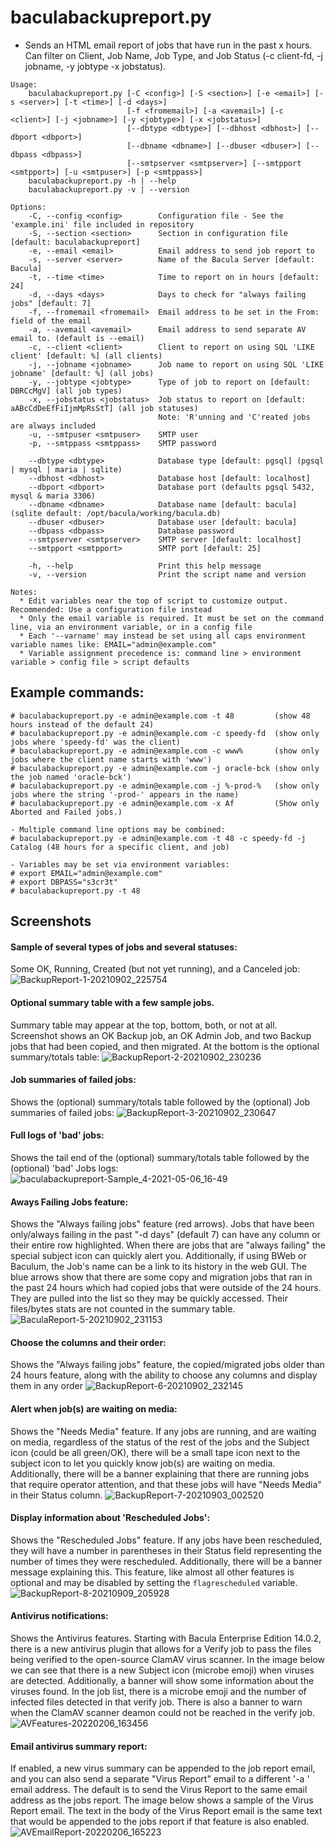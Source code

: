 # baculabackupreport.py

- Sends an HTML email report of jobs that have run in the past x hours. Can filter on Client, Job Name, Job Type, and Job Status (-c client-fd, -j jobname, -y jobtype -x jobstatus).

```
Usage:
    baculabackupreport.py [-C <config>] [-S <section>] [-e <email>] [-s <server>] [-t <time>] [-d <days>]
                          [-f <fromemail>] [-a <avemail>] [-c <client>] [-j <jobname>] [-y <jobtype>] [-x <jobstatus>]
                          [--dbtype <dbtype>] [--dbhost <dbhost>] [--dbport <dbport>]
                          [--dbname <dbname>] [--dbuser <dbuser>] [--dbpass <dbpass>]
                          [--smtpserver <smtpserver>] [--smtpport <smtpport>] [-u <smtpuser>] [-p <smtppass>]
    baculabackupreport.py -h | --help
    baculabackupreport.py -v | --version

Options:
    -C, --config <config>        Configuration file - See the 'example.ini' file included in repository
    -S, --section <section>      Section in configuration file [default: baculabackupreport]
    -e, --email <email>          Email address to send job report to
    -s, --server <server>        Name of the Bacula Server [default: Bacula]
    -t, --time <time>            Time to report on in hours [default: 24]
    -d, --days <days>            Days to check for "always failing jobs" [default: 7]
    -f, --fromemail <fromemail>  Email address to be set in the From: field of the email
    -a, --avemail <avemail>      Email address to send separate AV email to. (default is --email)
    -c, --client <client>        Client to report on using SQL 'LIKE client' [default: %] (all clients)
    -j, --jobname <jobname>      Job name to report on using SQL 'LIKE jobname' [default: %] (all jobs)
    -y, --jobtype <jobtype>      Type of job to report on [default: DBRCcMgV] (all job types)
    -x, --jobstatus <jobstatus>  Job status to report on [default: aABcCdDeEfFiIjmMpRsStT] (all job statuses)
                                 Note: 'R'unning and 'C'reated jobs are always included
    -u, --smtpuser <smtpuser>    SMTP user
    -p, --smtppass <smtppass>    SMTP password

    --dbtype <dbtype>            Database type [default: pgsql] (pgsql | mysql | maria | sqlite)
    --dbhost <dbhost>            Database host [default: localhost]
    --dbport <dbport>            Database port (defaults pgsql 5432, mysql & maria 3306)
    --dbname <dbname>            Database name [default: bacula] (sqlite default: /opt/bacula/working/bacula.db)
    --dbuser <dbuser>            Database user [default: bacula]
    --dbpass <dbpass>            Database password
    --smtpserver <smtpserver>    SMTP server [default: localhost]
    --smtpport <smtpport>        SMTP port [default: 25]

    -h, --help                   Print this help message
    -v, --version                Print the script name and version

Notes:
  * Edit variables near the top of script to customize output. Recommended: Use a configuration file instead
  * Only the email variable is required. It must be set on the command line, via an environment variable, or in a config file
  * Each '--varname' may instead be set using all caps environment variable names like: EMAIL="admin@example.com"
  * Variable assignment precedence is: command line > environment variable > config file > script defaults
```
## Example commands:
```
# baculabackupreport.py -e admin@example.com -t 48         (show 48 hours instead of the default 24)
# baculabackupreport.py -e admin@example.com -c speedy-fd  (show only jobs where 'speedy-fd' was the client)
# baculabackupreport.py -e admin@example.com -c www%       (show only jobs where the client name starts with 'www')
# baculabackupreport.py -e admin@example.com -j oracle-bck (show only the job named 'oracle-bck')
# baculabackupreport.py -e admin@example.com -j %-prod-%   (show only jobs where the string '-prod-' appears in the name)
# baculabackupreport.py -e admin@example.com -x Af         (Show only Aborted and Failed jobs.)

- Multiple command line options may be combined:
# baculabackupreport.py -e admin@example.com -t 48 -c speedy-fd -j Catalog (48 hours for a specific client, and job)

- Variables may be set via environment variables:
# export EMAIL="admin@example.com"
# export DBPASS="s3cr3t"
# baculabackupreport.py -t 48
```

## Screenshots
#### Sample of several types of jobs and several statuses:
Some OK, Running, Created (but not yet running), and a Canceled job:
![BackupReport-1-20210902_225754](https://user-images.githubusercontent.com/108133/131952788-2d6e3256-5da3-4a27-84bb-c849794aa1ce.png)

#### Optional summary table with a few sample jobs.
Summary table may appear at the top, bottom, both, or not at all. Screenshot shows an OK Backup job, an OK Admin Job, and two Backup jobs that had been copied, and then migrated. At the bottom is the optional summary/totals table:
![BackupReport-2-20210902_230236](https://user-images.githubusercontent.com/108133/131953131-6078933e-1751-438b-a10b-875cab034400.png)

#### Job summaries of failed jobs:
Shows the (optional) summary/totals table followed by the (optional) Job summaries of failed jobs:
![BackupReport-3-20210902_230647](https://user-images.githubusercontent.com/108133/131953501-001190e0-4606-424d-a52b-471d01ce72da.png)

#### Full logs of 'bad' jobs:
Shows the tail end of the (optional) summary/totals table followed by the (optional) 'bad' Jobs logs:
![baculabackupreport-Sample_4-2021-05-06_16-49](https://user-images.githubusercontent.com/108133/117374978-65690280-ae8b-11eb-8b8a-3e7b82a1f0f7.png)

#### Aways Failing Jobs feature:
Shows the "Always failing jobs" feature (red arrows). Jobs that have been only/always failing in the past "-d days" (default 7) can have any column or their entire row highlighted. When there are jobs that are "always failing" the special subject icon can quickly alert you. Additionally, if using BWeb or Baculum, the Job's name can be a link to its history in the web GUI. The blue arrows show that there are some copy and migration jobs that ran in the past 24 hours which had copied jobs that were outside of the 24 hours. They are pulled into the list so they may be quickly accessed. Their files/bytes stats are not counted in the summary table.
![BaculaReport-5-20210902_231153](https://user-images.githubusercontent.com/108133/131954405-ea9776b6-adaa-47df-b5ba-8414175819e7.png)

#### Choose the columns and their order:
Shows the "Always failing jobs" feature, the copied/migrated jobs older than 24 hours feature, along with the ability to choose any columns and display them in any order
![BackupReport-6-20210902_232145](https://user-images.githubusercontent.com/108133/131954696-3851a7ed-5db4-499f-83e7-99987fc23de3.png)

#### Alert when job(s) are waiting on media:
Shows the "Needs Media" feature. If any jobs are running, and are waiting on media, regardless of the status of the rest of the jobs and the Subject icon (could be all green/OK), there will be a small tape icon next to the subject icon to let you quickly know job(s) are waiting on media. Additionally, there will be a banner explaining that there are running jobs that require operator attention, and that these jobs will have "Needs Media" in their Status column.
![BackupReport-7-20210903_002520](https://user-images.githubusercontent.com/108133/131960494-cb512380-cd05-4465-9aa5-a57c71c2c11c.png)

#### Display information about 'Rescheduled Jobs':
Shows the "Rescheduled Jobs" feature. If any jobs have been rescheduled, they will have a number in parentheses in their Status field representing the number of times they were rescheduled. Additionally, there will be a banner message explaining this. This feature, like almost all other features is optional and may be disabled by setting the `flagrescheduled` variable.
![BackupReport-8-20210909_205928](https://user-images.githubusercontent.com/108133/132792663-6b2e6ab9-d5e1-4ee5-8d6c-4fad2a24a9c2.png)

#### Antivirus notifications:
Shows the Antivirus features. Starting with Bacula Enterprise Edition 14.0.2, there is a new antivirus plugin that allows for a Verify job to pass the files being verified to the open-source ClamAV virus scanner. In the image below we can see that there is a new Subject icon (microbe emoji) when viruses are detected. Additionally, a banner will show some information about the viruses found. In the job list, there is a microbe emoji and the number of infected files detected in that verify job. There is also a banner to warn when the ClamAV scanner deamon could not be reached in the verify job. 
![AVFeatures-20220206_163456](https://user-images.githubusercontent.com/108133/152706741-cba5cc49-58ae-4f37-b7cc-6ccb599f38c4.png)

#### Email antivirus summary report:
If enabled, a new virus summary can be appended to the job report email, and you can also send a separate "Virus Report" email to a different '-a <avemail>' email address. The default is to send the Virus Report to the same email address as the jobs report. The image below shows a sample of the Virus Report email. The text in the body of the Virus Report email is the same text that would be appended to the jobs report if that feature is also enabled.
![AVEmailReport-20220206_165223](https://user-images.githubusercontent.com/108133/152706957-f2838179-cb91-4e31-b360-80fe7bee44c0.png)
